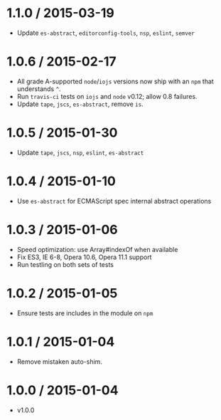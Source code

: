 1.1.0 / 2015-03-19
=================
  * Update `es-abstract`, `editorconfig-tools`, `nsp`, `eslint`, `semver`

1.0.6 / 2015-02-17
=================
  * All grade A-supported `node`/`iojs` versions now ship with an `npm` that understands `^`.
  * Run `travis-ci` tests on `iojs` and `node` v0.12; allow 0.8 failures.
  * Update `tape`, `jscs`, `es-abstract`, remove `is`.

1.0.5 / 2015-01-30
=================
  * Update `tape`, `jscs`, `nsp`, `eslint`, `es-abstract`

1.0.4 / 2015-01-10
=================
  * Use `es-abstract` for ECMAScript spec internal abstract operations

1.0.3 / 2015-01-06
=================
  * Speed optimization: use Array#indexOf when available
  * Fix ES3, IE 6-8, Opera 10.6, Opera 11.1 support
  * Run testling on both sets of tests

1.0.2 / 2015-01-05
=================
  * Ensure tests are includes in the module on `npm`

1.0.1 / 2015-01-04
=================
  * Remove mistaken auto-shim.

1.0.0 / 2015-01-04
=================
  * v1.0.0
